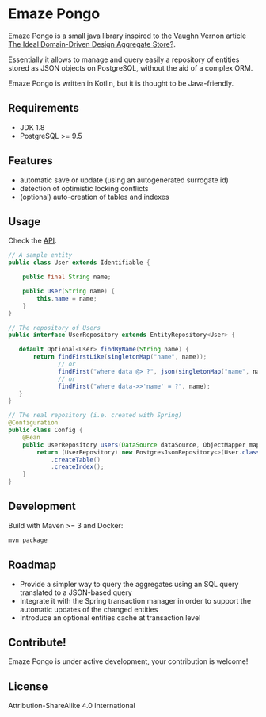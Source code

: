 # Emaze Pongo

Emaze Pongo is a small java library inspired to the Vaughn Vernon article [The Ideal Domain-Driven Design Aggregate Store?](https://vaughnvernon.co/?p=942).

Essentially it allows to manage and query easily a repository of entities stored as JSON objects on PostgreSQL, without the aid of a complex ORM.

Emaze Pongo is written in Kotlin, but it is thought to be Java-friendly.

## Requirements

* JDK 1.8
* PostgreSQL >= 9.5

## Features

* automatic save or update (using an autogenerated surrogate id)
* detection of optimistic locking conflicts
* (optional) auto-creation of tables and indexes

## Usage

Check the [API](https://github.com/emaze/emaze-pongo/blob/master/src/main/kotlin/api.kt).
```java
// A sample entity
public class User extends Identifiable {

    public final String name;

    public User(String name) {
        this.name = name;
    }
}

// The repository of Users
public interface UserRepository extends EntityRepository<User> {

   default Optional<User> findByName(String name) {
       return findFirstLike(singletonMap("name", name));
              // or 
              findFirst("where data @> ?", json(singletonMap("name", name)));
              // or
              findFirst("where data->>'name' = ?", name);
   }
}

// The real repository (i.e. created with Spring)
@Configuration
public class Config {
    @Bean
    public UserRepository users(DataSource dataSource, ObjectMapper mapper) {
        return (UserRepository) new PostgresJsonRepository<>(User.class, dataSource, mapper)
            .createTable()
            .createIndex();
    }
}
```

## Development

Build with Maven >= 3 and Docker:
```bash
mvn package
```

## Roadmap

* Provide a simpler way to query the aggregates using an SQL query translated to a JSON-based query
* Integrate it with the Spring transaction manager in order to support the automatic updates of the changed entities
* Introduce an optional entities cache at transaction level

## Contribute!

Emaze Pongo is under active development, your contribution is welcome!

## License

Attribution-ShareAlike 4.0 International